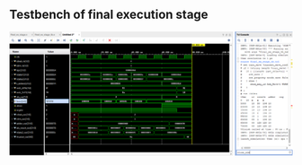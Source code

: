 ## Testbench of final execution stage
![Testbench](https://github.com/fctanglao/ComputerArchitectureLabs/blob/main/Lab%203/final%20execution%20stage%20testbench.png)
